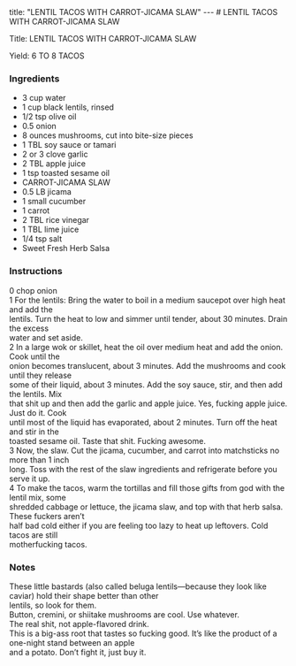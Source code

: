 <!DOCTYPE HTML PUBLIC "-//W3C//DTD HTML 4.0 Transitional//EN">
<html>
  <head>
  title: "LENTIL TACOS WITH CARROT-JICAMA SLAW"
---
# LENTIL TACOS WITH CARROT-JICAMA SLAW<link rel='stylesheet' href='style.css' type='text/css'><meta http-equiv="Content-Style-Stype" content="text/css">
     <meta http-equiv="Content-Type" content="text/html;charset=utf-8">
     </head><body><div class="recipe" itemscope itemtype="http://schema.org/Recipe"><div class='header'><p class="title"><span class="label">Title:</span> <span itemprop="name">LENTIL TACOS WITH CARROT-JICAMA SLAW</span></p>
<p class="yields"><span class="label">Yield:</span> <span itemprop="recipeYield">6 TO 8 TACOS</span></p>
</div><div class="ing"><h3>Ingredients</h3><ul class="ing"><li class="ing" itemprop="ingredients">3 cup water </li>
<li class="ing" itemprop="ingredients">1 cup black lentils, rinsed </li>
<li class="ing" itemprop="ingredients">1/2 tsp olive oil </li>
<li class="ing" itemprop="ingredients">0.5 onion </li>
<li class="ing" itemprop="ingredients">8 ounces mushrooms, cut into bite-size pieces </li>
<li class="ing" itemprop="ingredients">1 TBL soy sauce or tamari </li>
<li class="ing" itemprop="ingredients">2 or 3 clove garlic </li>
<li class="ing" itemprop="ingredients">2 TBL apple juice </li>
<li class="ing" itemprop="ingredients">1 tsp toasted sesame oil </li>
<li class="ing" itemprop="ingredients">CARROT-JICAMA SLAW </li>
<li class="ing" itemprop="ingredients">0.5 LB jicama </li>
<li class="ing" itemprop="ingredients">1 small cucumber </li>
<li class="ing" itemprop="ingredients">1 carrot </li>
<li class="ing" itemprop="ingredients">2 TBL rice vinegar </li>
<li class="ing" itemprop="ingredients">1 TBL lime juice </li>
<li class="ing" itemprop="ingredients">1/4 tsp salt </li>
<li class="ing" itemprop="ingredients">Sweet Fresh Herb Salsa </li>
</ul>
</div>
<div class="instructions"><h3 class="Instructions">Instructions</h3><div itemprop="recipeInstructions"><p>0 chop onion<br>1 For the lentils: Bring the water to boil in a medium saucepot over high heat and add the<br>lentils. Turn the heat to low and simmer until tender, about 30 minutes. Drain the excess<br>water and set aside.<br>2 In a large wok or skillet, heat the oil over medium heat and add the onion. Cook until the<br>onion becomes translucent, about 3 minutes. Add the mushrooms and cook until they release<br>some of their liquid, about 3 minutes. Add the soy sauce, stir, and then add the lentils. Mix<br>that shit up and then add the garlic and apple juice. Yes, fucking apple juice. Just do it. Cook<br>until most of the liquid has evaporated, about 2 minutes. Turn off the heat and stir in the<br>toasted sesame oil. Taste that shit. Fucking awesome.<br>3 Now, the slaw. Cut the jicama, cucumber, and carrot into matchsticks no more than 1 inch<br>long. Toss with the rest of the slaw ingredients and refrigerate before you serve it up.<br>4 To make the tacos, warm the tortillas and fill those gifts from god with the lentil mix, some<br>shredded cabbage or lettuce, the jicama slaw, and top with that herb salsa. These fuckers aren’t<br>half bad cold either if you are feeling too lazy to heat up leftovers. Cold tacos are still<br>motherfucking tacos.</p></div></div><div class="modifications"><h3 class="Notes">Notes</h3><p>These little bastards (also called beluga lentils—because they look like caviar) hold their shape better than other<br>lentils, so look for them.<br> Button, cremini, or shiitake mushrooms are cool. Use whatever.<br> The real shit, not apple-flavored drink.<br> This is a big-ass root that tastes so fucking good. It’s like the product of a one-night stand between an apple<br>and a potato. Don’t fight it, just buy it.</p></div></div>

</body>
</html>